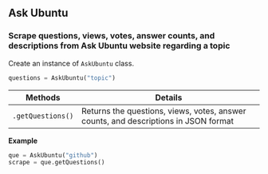 ## Ask Ubuntu

### Scrape questions, views, votes, answer counts, and descriptions from Ask Ubuntu website regarding a topic

Create an instance of `AskUbuntu` class.

```python
questions = AskUbuntu("topic")
```

| Methods        | Details                                                                             |
| -------------- | ----------------------------------------------------------------------------------- |
| `.getQuestions()` | Returns the questions, views, votes, answer counts, and descriptions in JSON format |


**Example**

```python
que = AskUbuntu("github")
scrape = que.getQuestions()

```